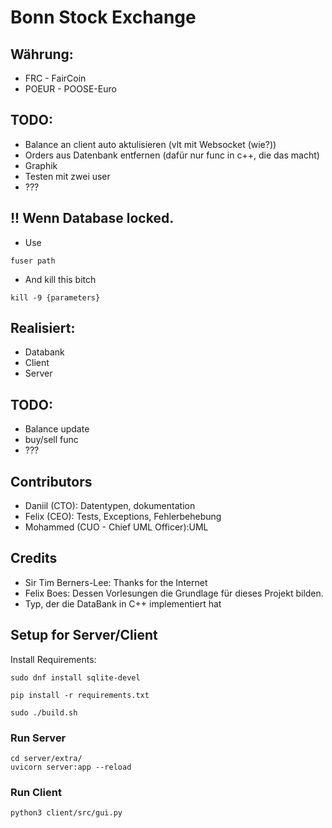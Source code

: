 # Bonn Stock Exchange

## Währung:
- FRC - FairCoin
- POEUR - POOSE-Euro

## TODO:
- Balance an client auto aktulisieren (vlt mit Websocket (wie?))
- Orders aus Datenbank entfernen (dafür nur func in c++, die das macht)
- Graphik
- Testen mit zwei user
- ???

## !! Wenn Database locked. 
- Use 
```shell
fuser path
```
- And kill this bitch
```shell
kill -9 {parameters}
```

## Realisiert:
- Databank
- Client
- Server
## TODO:
- Balance update
- buy/sell func
- ???

## Contributors

- Daniil (CTO): Datentypen, dokumentation
- Felix (CEO): Tests, Exceptions, Fehlerbehebung
- Mohammed (CUO - Chief UML Officer):UML 

## Credits
- Sir Tim Berners-Lee: Thanks for the Internet
- Felix Boes: Dessen Vorlesungen die Grundlage für dieses Projekt bilden.
- Typ, der die DataBank in C++ implementiert hat

## Setup for Server/Client
Install Requirements:
```shell
sudo dnf install sqlite-devel

pip install -r requirements.txt
```

```shell
sudo ./build.sh
```

### Run Server
```shell
cd server/extra/
uvicorn server:app --reload
```


### Run Client
`python3 client/src/gui.py`




